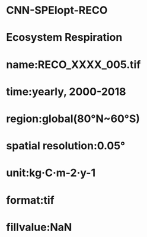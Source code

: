 # CNN-SPEIopt-RECO
# Ecosystem Respiration
# name:RECO_XXXX_005.tif
# time:yearly, 2000-2018
# region:global(80°N~60°S)
# spatial resolution:0.05°
# unit:kg·C·m-2·y-1
# format:tif
# fillvalue:NaN
